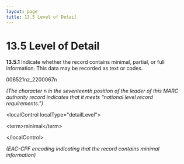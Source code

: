 ```yaml
---
layout: page
title: 13.5 Level of Detail
---
```

# 13.5 Level of Detail

**13.5.1** Indicate whether the record contains minimal, partial, or full information. This data may be recorded as text or codes.

<p class="dacs-example">006521nz_2200067n</p>

<p class="dacs-example"><em>(The character</em> n <em>in the seventeenth position of the leader of this MARC authority record indicates that it meets "national level record requirements.")</em></p>

<p class="dacs-example">&lt;localControl localType="detailLevel"&gt;</p>

<p class="dacs-example">&lt;term&gt;minimal&lt;/term&gt;</p>

<p class="dacs-example">&lt;/localControl&gt;</p>

<p class="dacs-example"><em>(EAC-CPF encoding indicating that the record contains minimal information)</em></p>
